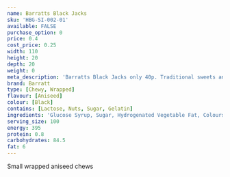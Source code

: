 ```yaml
---
name: Barratts Black Jacks
sku: 'HBG-SI-002-01'
available: FALSE
purchase_option: 0
price: 0.4
cost_price: 0.25
width: 110
height: 20
depth: 20
weight: 0
meta_description: 'Barratts Black Jacks only 40p. Traditional sweets and more at Humbugs Confectionery Store. Specialists in satisfying your sweet tooth!'
brand: Barratt
type: [Chewy, Wrapped]
flavour: [Aniseed]
colour: [Black]
contains: [Lactose, Nuts, Sugar, Gelatin]
ingredients: 'Glucose Syrup, Sugar, Hydrogenated Vegetable Fat, Colours: E153, E151, E129; Citric Acid, Gelatine, Flavouring, Emulsifier: Soya Lecithin'
serving_size: 100
energy: 395
protein: 0.8
carbohydrates: 84.5
fat: 6
---
```

Small wrapped aniseed chews